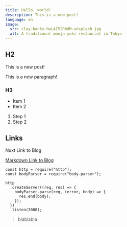 ```yaml
---
title: Hello, world!
description: This is a new post!
language: en
image:
  src: clay-banks-hwLAI5lRhdM-unsplash.jpg
  alt: A traditional monja-yaki restaurant in Tokyo
---
```


## H2

This is a new post!

This is a new paragraph!

### H3

- Item 1
- Item 2

1. Step 1
1. Step 2

<nuxt-image src="blog/.example/clay-banks-hwLAI5lRhdM-unsplash.jpg" alt="A traditional monja-yaki restaurant in Tokyo" />

## Links

<nuxt-link to="/blog">Nuxt Link to Blog</nuxt-link>

[Markdown Link to Blog](/blog)

```js{1,3-5}[server.js]
const http = require("http");
const bodyParser = require("body-parser");

http
  .createServer((req, res) => {
    bodyParser.parse(req, (error, body) => {
      res.end(body);
    });
  })
  .listen(3000);
```

> blablabla
